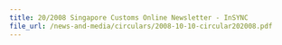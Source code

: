 ```yaml
---
title: 20/2008 Singapore Customs Online Newsletter - InSYNC
file_url: /news-and-media/circulars/2008-10-10-circular202008.pdf
---
```

